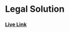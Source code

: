 # Legal Solution
### <a href="https://md-sufian-jidan.github.io/legal-solution/" target="_blank">Live Link</a>
